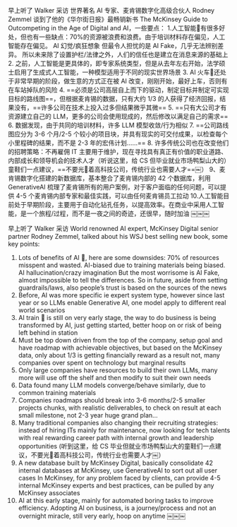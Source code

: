 早上听了 Walker 采访 世界著名 AI 专家、麦肯锡数字化高级合伙人 Rodney Zemmel 谈到了他的《华尔街日报》最畅销新书 The McKinsey Guide to Outcompeting in the Age of Digital and AI，一些要点：
1.人工智能🌊有很多好处，但也有一些缺点：70%的资源被浪费和浪费。由于培训材料存在偏见，人工智能存在偏见。
AI 幻觉/疯狂想象
但最令人担忧的是 AI Fake，几乎无法辨别差异。
所以未来除了设置护栏/法律之外，人们的信任也是建立在消息来源的基础上
2. 之前，人工智能是更具体的，即专家系统类型，但是从去年左右开始，法学硕士启用了生成式人工智能，一种模型适用于不同的现实世界场景
3. AI 火车🚂还处于非常早期的阶段，做生意的方式正在被 AI 改变，刚刚开始，最好上车，否则有在车站掉队的风险
4. ==必须是公司高层自上而下的驱动，制定目标并制定可实现目标的路线图==，但根据麦肯锡的数据，只有大约 1/3 的人获得了经济回报，结果没有，==许多公司在技术上投入过多但结果微乎其微==
5. ==只有大公司才有资源建立自己的 LLM，更多的公司会使用现成的，然后修改以满足自己的需求==
6. 数据发现，由于共同的培训材料，许多 LLM 模型收敛/行为相似
7. ==公司路线图应分为 3-6 个月/2-5 个较小的项目块，并具有现实的可交付成果，以检查每个小里程碑的结果，而不是 2-3 年的宏伟计划……==
8. 许多传统公司也在改变他们的招聘策略：不再雇佣 IT 主要用于维护，现在寻找具有真正有价值的职业道路、内部成长和领导机会的技术人才（听说这里，给 CS 但毕业就业市场鸭梨山大的）童鞋们一点建议，==不要光👀着高科技公司，传统行业也需要人才==￼）
9、麦肯锡数字化搭建的新数据库，基本整合了麦肯锡内部的 42 个数据库，利用 GenerativeAI 梳理了麦肯锡所有的用户案例，对于客户面临的任何问题，可以提供 4-5 个麦肯锡内部专家和最佳实践，可以由任何麦肯锡员工拉动
10.人工智能目前处于早期阶段，主要用于自动化钻孔任务，以提高效率。在商业中采用人工智能，是一个旅程/过程，而不是一夜之间的奇迹，还很早，随时加油 ￼￼￼


早上听了 Walker 采访 World renowned AI expert, McKinsey Digital senior partner Rodney Zemmel, talked about his WSJ best selling new book, some key points:
1. Lots of benefits of AI 🌊, here are some downsides: 70% of resources misspent and wasted. AI-biased due to training materials being biased.
AI hallucination/crazy imagination
But the most worrisome is AI Fake, almost impossible to tell the differences. 
So in future, aside from setting guardrails/laws, also people’s trust is based on the sources of the news 
1. Before, AI was more specific ie expert system type, however since last year or so LLMs enable Generative AI, one model apply to different real world scenarios 
2. AI train 🚂 is still on very early stage, the way to do business is being transformed by AI, just getting started, better hoop on or risk of being left behind in station
3. Must be top down driven from the top of the company, setup goal and have roadmap with achievable objectives, but based on the McKinsey data, only about 1/3 is getting financially reward as a result not, many companies over spent on technology but marginal results 
4. Only large companies have resources to build their own LLMs, many more will use off the shelf and then modify to suit their own needs 
5. Data found many LLM models converge/behave similarly, due to common training materials 
6. Companies roadmaps should break into 3-6 months/2-5 smaller projects chunks, with realistic deliverables, to check on result at each small milestone, not 2-3 year huge grand plan…
7. Many traditional companies also changing their recruiting strategies: instead of hiring ITs mainly for maintenance, now looking for tech talents with real rewarding career path with internal growth and leadership opportunities (听到这里，给 CS 毕业但就业市场鸭梨山大的童鞋们一点建议，不要光👀着高科技公司，传统行业也需要人才￼）
8. A new database built by McKinsey Digital, basically consolidate 42 internal databases at McKinsey, use GenerativeAI to sort out all user cases In  McKinsey, for any problem faced by clients, can provide 4-5 internal McKinsey experts and best practices, can be pulled by any McKinsey associates 
9. AI at this early stage, mainly for automated boring tasks to improve efficiency. Adopting AI on business, is a journey/process and not an overnight miracle, still very early, hoop on anytime ￼￼￼


